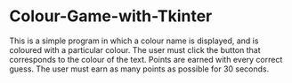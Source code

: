 # Colour-Game-with-Tkinter
This is a simple program in which a colour name is displayed, and is coloured with a particular colour. The user must click the button that corresponds to the colour of the text. Points are earned with every correct guess. The user must earn as many points as possible for 30 seconds.
